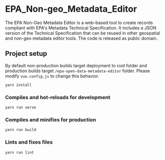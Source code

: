 # EPA_Non-geo_Metadata_Editor

The EPA Non-Geo Metadata Editor is a web-based tool to create records compliant with EPA's Metadata Technical Specification. It includes a JSON version of the Technical Specification that can be reused in other geospatial and non-geo metadata editor tools. The code is released as public domain.

## Project setup

By default non-production builds target deployment to root folder and production builds target `/epa-open-data-metadata-editor` folder. Please modify `vue.config.js` to change this behavior.

```
yarn install
```

### Compiles and hot-reloads for development

```
yarn run serve
```

### Compiles and minifies for production

```
yarn run build
```

### Lints and fixes files

```
yarn run lint
```
